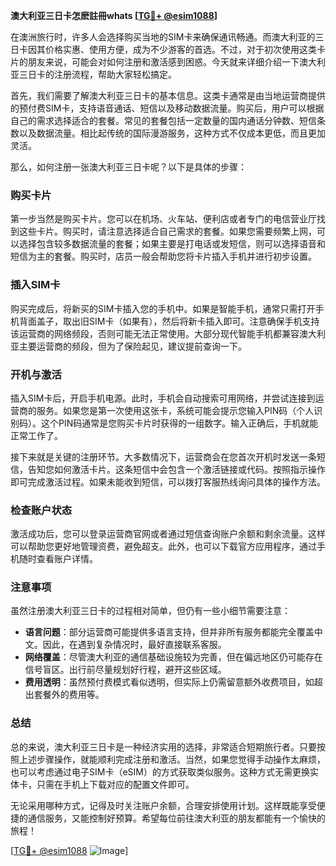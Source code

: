 **澳大利亚三日卡怎麽註冊whats [[TG💪+ @esim1088](https://t.me/s/esim1088)]**

在澳洲旅行时，许多人会选择购买当地的SIM卡来确保通讯畅通。而澳大利亚的三日卡因其价格实惠、使用方便，成为不少游客的首选。不过，对于初次使用这类卡片的朋友来说，可能会对如何注册和激活感到困惑。今天就来详细介绍一下澳大利亚三日卡的注册流程，帮助大家轻松搞定。

首先，我们需要了解澳大利亚三日卡的基本信息。这类卡通常是由当地运营商提供的预付费SIM卡，支持语音通话、短信以及移动数据流量。购买后，用户可以根据自己的需求选择适合的套餐。常见的套餐包括一定数量的国内通话分钟数、短信条数以及数据流量。相比起传统的国际漫游服务，这种方式不仅成本更低，而且更加灵活。

那么，如何注册一张澳大利亚三日卡呢？以下是具体的步骤：

### **购买卡片**
第一步当然是购买卡片。您可以在机场、火车站、便利店或者专门的电信营业厅找到这些卡片。购买时，请注意选择适合自己需求的套餐。如果您需要频繁上网，可以选择包含较多数据流量的套餐；如果主要是打电话或发短信，则可以选择语音和短信为主的套餐。购买时，店员一般会帮助您将卡片插入手机并进行初步设置。

### **插入SIM卡**
购买完成后，将新买的SIM卡插入您的手机中。如果是智能手机，通常只需打开手机背面盖子，取出旧SIM卡（如果有），然后将新卡插入即可。注意确保手机支持该运营商的网络频段，否则可能无法正常使用。大部分现代智能手机都兼容澳大利亚主要运营商的频段，但为了保险起见，建议提前查询一下。

### **开机与激活**
插入SIM卡后，开启手机电源。此时，手机会自动搜索可用网络，并尝试连接到运营商的服务。如果您是第一次使用这张卡，系统可能会提示您输入PIN码（个人识别码）。这个PIN码通常是您购买卡片时获得的一组数字。输入正确后，手机就能正常工作了。

接下来就是关键的注册环节。大多数情况下，运营商会在您首次开机时发送一条短信，告知您如何激活卡片。这条短信中会包含一个激活链接或代码。按照指示操作即可完成激活过程。如果未能收到短信，可以拨打客服热线询问具体的操作方法。

### **检查账户状态**
激活成功后，您可以登录运营商官网或者通过短信查询账户余额和剩余流量。这样可以帮助您更好地管理资费，避免超支。此外，也可以下载官方应用程序，通过手机随时查看账户详情。

### **注意事项**
虽然注册澳大利亚三日卡的过程相对简单，但仍有一些小细节需要注意：
- **语言问题**：部分运营商可能提供多语言支持，但并非所有服务都能完全覆盖中文。因此，在遇到复杂情况时，最好直接联系客服。
- **网络覆盖**：尽管澳大利亚的通信基础设施较为完善，但在偏远地区仍可能存在信号盲区。出行前尽量规划好行程，避开这些区域。
- **费用透明**：虽然预付费模式看似透明，但实际上仍需留意额外收费项目，如超出套餐外的费用等。

### **总结**
总的来说，澳大利亚三日卡是一种经济实用的选择，非常适合短期旅行者。只要按照上述步骤操作，就能顺利完成注册和激活。当然，如果您觉得手动操作太麻烦，也可以考虑通过电子SIM卡（eSIM）的方式获取类似服务。这种方式无需更换实体卡，只需在手机上下载对应的配置文件即可。

无论采用哪种方式，记得及时关注账户余额，合理安排使用计划。这样既能享受便捷的通信服务，又能控制好预算。希望每位前往澳大利亚的朋友都能有一个愉快的旅程！

[[TG💪+ @esim1088](https://t.me/s/esim1088) ![Image](https://i.postimg.cc/4NQfJmqS/Snipaste-2025-05-13-00-14-12.png)]